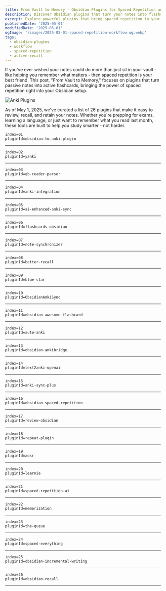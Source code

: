 ```yaml
---
title: From Vault to Memory - Obsidian Plugins for Spaced Repetition and Active Recall (Spaced Repetition Workflow)
description: Discover Obsidian plugins that turn your notes into flashcards, helping you master active recall with spaced repetition.
excerpt: Explore powerful plugins that bring spaced repetition to your notes - perfect for students, lifelong learners, and knowledge hoarders.
publishedDate: '2025-05-01'
modifiedDate: '2025-05-01'
ogImage: '/images/2025-05-01-spaced-repetition-workflow-og.webp'
tags:
  - obsidian-plugins
  - workflow
  - spaced-repetition
  - active-recall
---
```


If you've ever wished your notes could do more than just sit in your vault - like helping you remember what matters - then spaced repetition is your best friend. This post, "From Vault to Memory," focuses on plugins that turn passive notes into active flashcards, bringing the power of spaced repetition right into your Obsidian setup.

![Anki Plugins](/images/2025-05-01-spaced-repetition-workflow.webp)

As of May 1, 2025, we've curated a list of 26 plugins that make it easy to review, recall, and retain your notes. Whether you're prepping for exams, learning a language, or just want to remember what you read last month, these tools are built to help you study smarter - not harder.

```plugin
index=01
pluginId=obsidian-to-anki-plugin
```

---

```plugin
index=02
pluginId=yanki
```

---

```plugin
index=03
pluginId=qb-reader-parser
```

---

```plugin
index=04
pluginId=anki-integration
```

---

```plugin
index=05
pluginId=ai-enhanced-anki-sync
```

---

```plugin
index=06
pluginId=flashcards-obsidian
```

---

```plugin
index=07
pluginId=note-synchronizer
```

---

```plugin
index=08
pluginId=better-recall
```

---

```plugin
index=09
pluginId=blue-star
```

---

```plugin
index=10
pluginId=ObsidianAnkiSync
```

---

```plugin
index=11
pluginId=obsidian-awesome-flashcard
```

---

```plugin
index=12
pluginId=auto-anki
```

---

```plugin
index=13
pluginId=obsidian-ankibridge
```

---

```plugin
index=14
pluginId=text2anki-openai
```

---

```plugin
index=15
pluginId=anki-sync-plus
```

---

```plugin
index=16
pluginId=obsidian-spaced-repetition
```

---

```plugin
index=17
pluginId=review-obsidian
```

---

```plugin
index=18
pluginId=repeat-plugin
```

---

```plugin
index=19
pluginId=aosr
```

---

```plugin
index=20
pluginId=learnie
```

---

```plugin
index=21
pluginId=spaced-repetition-ai
```

---

```plugin
index=22
pluginId=memorization
```

---

```plugin
index=23
pluginId=the-queue
```

---

```plugin
index=24
pluginId=spaced-everything
```

---

```plugin
index=25
pluginId=obsidian-incremental-writing
```

---

```plugin
index=26
pluginId=obsidian-recall
```

---
